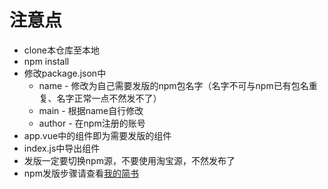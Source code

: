 # 注意点
 *  clone本仓库至本地
 *  npm install
 *  修改package.json中
    *  name - 修改为自己需要发版的npm包名字（名字不可与npm已有包名重复、名字正常一点不然发不了）
    *  main - 根据name自行修改
    *  author - 在npm注册的账号
 * app.vue中的组件即为需要发版的组件
 * index.js中导出组件
 * 发版一定要切换npm源，不要使用淘宝源，不然发布了
 * npm发版步骤请查看[我的简书](https://www.jianshu.com/p/999e3f85b37f)
